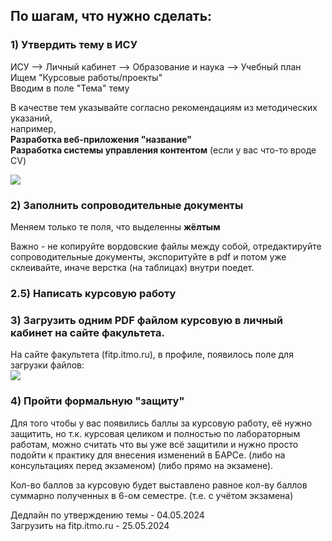 ## По шагам, что нужно сделать:

### 1) Утвердить тему в ИСУ

ИСУ —> Личный кабинет —> Образование и наука —> Учебный план  
Ищем "Курсовые работы/проекты"  
Вводим в поле "Тема" тему  

В качестве тем указывайте согласно рекомендациям из методических указаний,  
например,  
**Разработка веб-приложения "название"**  
**Разработка системы управления контентом** (если у вас что-то вроде CV)  

![](media/step1.png)

### 2) Заполнить сопроводительные документы

Меняем только те поля, что выделенны **жёлтым**  

Важно - не копируйте вордовские файлы между собой, отредактируйте сопроводительные документы, экспоритуйте в pdf и потом уже склеивайте, иначе верстка (на таблицах) внутри поедет.

### 2.5) Написать курсовую работу

### 3) Загрузить одним PDF файлом курсовую в личный кабинет на сайте факультета.

На сайте факультета (fitp.itmo.ru), в профиле, появилось поле для загрузки файлов:  
![](media/step3.png)

### 4) Пройти формальную "защиту"

Для того чтобы у вас появились баллы за курсовую работу, её нужно защитить, но т.к. курсовая целиком и полностью по лабораторным работам, можно считать что вы уже всё защитили и нужно просто подойти к практику для внесения изменений в БАРСе. (либо на консультациях перед экзаменом) (либо прямо на экзамене).

Кол-во баллов за курсовую будет выставлено равное кол-ву баллов суммарно полученных в 6-ом семестре. (т.е. с учётом экзамена)

Дедлайн по утверждению темы - 04.05.2024  
Загрузить на fitp.itmo.ru - 25.05.2024